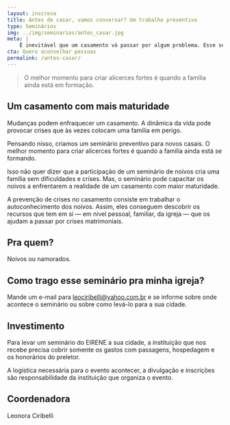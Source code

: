 ```yaml
---
layout: inscreva
title: Antes de casar, vamos conversar? Um trabalho preventivo
type: Seminários
img: ../img/seminarios/antes_casar.jpg
meta: |
    É inevitável que um casamento vá passar por algum problema. Esse seminário pretende fortalecer o casal pra que quando os problemas aparecerem o casal tenha ferramentas para lidar com eles.
cta: Quero aconselhar pessoas
permalink: /antes-casar/
---
```


> O melhor momento para criar alicerces fortes é quando a família ainda está em formação.

## Um casamento com mais maturidade

Mudanças podem enfraquecer um casamento. A dinâmica da vida pode provocar crises que às vezes colocam uma família em perigo.

Pensando nisso, criamos um seminário preventivo para novos casais. O melhor momento para criar alicerces fortes é quando a família ainda está se formando.

Isso não quer dizer que a participação de um seminário de noivos cria uma família sem dificuldades e crises. Mas, o seminário pode capacitar os noivos a enfrentarem a realidade de um casamento com maior maturidade.

A prevenção de crises no casamento consiste em trabalhar o autoconhecimento dos noivos. Assim, eles conseguem descobrir os recursos que tem em si — em nível pessoal, familiar, da igreja — que os ajudam a passar por crises matrimoniais.

## Pra quem?

Noivos ou namorados.

## Como trago esse seminário pra minha igreja?

Mande um e-mail para leociribelli@yahoo.com.br e se informe sobre onde acontece o seminário ou sobre como levá-lo para a sua cidade.

## Investimento

Para levar um seminário do EIRENE a sua cidade, a instituição que nos recebe precisa cobrir somente os gastos com passagens, hospedagem e os honorários do preletor.

A logística necessária para o evento acontecer, a divulgação e inscrições são responsabilidade da instituição que organiza o evento.

## Coordenadora

Leonora Ciribelli
